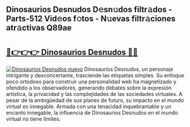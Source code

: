 ## Dinosaurios Desnudos D𝚎sn𝚞dos filtr𝚊dos - Parts-512 Vid𝚎os f𝚘tos - N𝚞evas filtr𝚊ciones atr𝚊ctivas Q89ae

# <h2><a href="http://mb7d6rb.tromn.icu/?c=Dinosaurios+Desnudos">🔗👉👉👉 Dinosaurios Desnudos 🔗🔗</a></h2>

[![Dinosaurios Desnudos nuevo](https://i.imgur.com/pEAQMta.gif)](http://mb7d6rb.tromn.icu/?c=Dinosaurios+Desnudos)
Dinosaurios Desnudos, un personaje intrigante y desconcertante, trasciende las etiquetas simples. Su enfoque poco ortodoxo para construir una personalidad web ha magnetizado y ofendido a los observadores, generando debates sobre la expresión artística, la privacidad y las complejidades de las sociedades virtuales. A pesar de la ambigüedad de sus planes de futuro, su impacto en el mundo virtual es innegable. Armada con una tenacidad inquebrantable y un encanto innegable, la influencia de Dinosaurios Desnudos en el mundo virtual no tiene límites.

